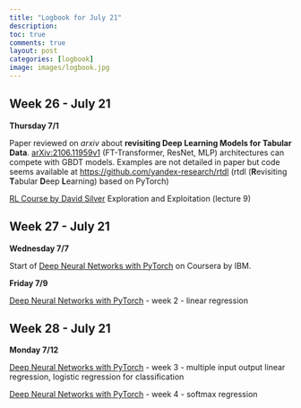 ```yaml
---
title: "Logbook for July 21"
description: 
toc: true
comments: true
layout: post
categories: [logbook]
image: images/logbook.jpg
---
```




## Week 26 - July 21

**Thursday 7/1**

Paper reviewed on *arxiv* about **revisiting Deep Learning Models for Tabular Data**. [arXiv:2106.11959v1](https://arxiv.org/abs/2106.11959v1) (FT-Transformer, ResNet, MLP) architectures can compete with GBDT models. Examples are not detailed in paper but code seems available  at https://github.com/yandex-research/rtdl (rtdl (**R**evisiting **T**abular **D**eep **L**earning) based on PyTorch)

[RL Course by David Silver](/guillaume_blog/blog/Introduction-to-Reinforcement-Learning-with-David-Silver.html) Exploration and Exploitation (lecture 9)



## Week 27 - July 21

**Wednesday 7/7**

Start of [Deep Neural Networks with PyTorch](/guillaume_blog/blog/deep-neural-network-coursera.html) on Coursera by IBM.

**Friday 7/9**

[Deep Neural Networks with PyTorch](/guillaume_blog/blog/deep-neural-network-coursera.html) - week 2 - linear regression



## Week 28 - July 21

**Monday 7/12**

[Deep Neural Networks with PyTorch](/guillaume_blog/blog/deep-neural-network-coursera.html) - week 3 - multiple input output linear regression, logistic regression for classification

[Deep Neural Networks with PyTorch](/guillaume_blog/blog/deep-neural-network-coursera.html) - week 4 - softmax regression


